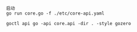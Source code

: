 ```text
    启动
    go run core.go -f ./etc/core-api.yaml 
```


```
    goctl api go -api core.api -dir . -style gozero
```
